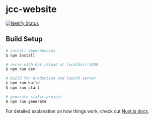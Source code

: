 # jcc-website
[![Netlify Status](https://api.netlify.com/api/v1/badges/02469390-b370-4f56-8ae6-43c44fb4ac29/deploy-status)](https://app.netlify.com/sites/jcc-website/deploys)
## Build Setup

```bash
# install dependencies
$ npm install

# serve with hot reload at localhost:3000
$ npm run dev

# build for production and launch server
$ npm run build
$ npm run start

# generate static project
$ npm run generate
```

For detailed explanation on how things work, check out [Nuxt.js docs](https://nuxtjs.org).

